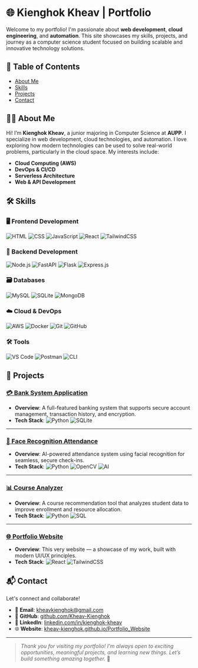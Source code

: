 # 🌐 Kienghok Kheav | Portfolio

Welcome to my portfolio! I'm passionate about **web development**, **cloud engineering**, and **automation**. This site showcases my skills, projects, and journey as a computer science student focused on building scalable and innovative technology solutions.

## 📑 Table of Contents

- [About Me](#-about-me)
- [Skills](#-skills)
- [Projects](#-projects)
- [Contact](#-contact)

## 👨‍💻 About Me

Hi! I’m **Kienghok Kheav**, a junior majoring in Computer Science at **AUPP**. I specialize in web development, cloud technologies, and automation. I love exploring how modern technologies can be used to solve real-world problems, particularly in the cloud space. My interests include:

- **Cloud Computing (AWS)**
- **DevOps & CI/CD**
- **Serverless Architecture**
- **Web & API Development**

## 🛠️ Skills

### 🖥 Frontend Development

![HTML](https://img.shields.io/badge/-HTML5-E34F26?style=flat&logo=html5&logoColor=white)
![CSS](https://img.shields.io/badge/-CSS3-1572B6?style=flat&logo=css3&logoColor=white)
![JavaScript](https://img.shields.io/badge/-JavaScript-F7DF1E?style=flat&logo=javascript&logoColor=black)
![React](https://img.shields.io/badge/-React-61DAFB?style=flat&logo=react&logoColor=black)
![TailwindCSS](https://img.shields.io/badge/-TailwindCSS-06B6D4?style=flat&logo=tailwindcss&logoColor=white)

### 🧠 Backend Development

![Node.js](https://img.shields.io/badge/-Node.js-339933?style=flat&logo=nodedotjs&logoColor=white)
![FastAPI](https://img.shields.io/badge/-FastAPI-009688?style=flat&logo=fastapi&logoColor=white)
![Flask](https://img.shields.io/badge/-Flask-000000?style=flat&logo=flask&logoColor=white)
![Express.js](https://img.shields.io/badge/-Express.js-000000?style=flat&logo=express&logoColor=white)

### 🗃 Databases

![MySQL](https://img.shields.io/badge/-MySQL-4479A1?style=flat&logo=mysql&logoColor=white)
![SQLite](https://img.shields.io/badge/-SQLite-003B57?style=flat&logo=sqlite&logoColor=white)
![MongoDB](https://img.shields.io/badge/-MongoDB-47A248?style=flat&logo=mongodb&logoColor=white)

### ☁️ Cloud & DevOps

![AWS](https://img.shields.io/badge/-AWS-232F3E?style=flat&logo=amazonaws&logoColor=white)
![Docker](https://img.shields.io/badge/-Docker-2496ED?style=flat&logo=docker&logoColor=white)
![Git](https://img.shields.io/badge/-Git-F05032?style=flat&logo=git&logoColor=white)
![GitHub](https://img.shields.io/badge/-GitHub-181717?style=flat&logo=github&logoColor=white)

### 🛠 Tools

![VS Code](https://img.shields.io/badge/-VS%20Code-007ACC?style=flat&logo=visualstudiocode&logoColor=white)
![Postman](https://img.shields.io/badge/-Postman-FF6C37?style=flat&logo=postman&logoColor=white)
![CLI](https://img.shields.io/badge/-Terminal-000000?style=flat&logo=gnu-bash&logoColor=white)

## 🚀 Projects

### [💳 Bank System Application](https://github.com/Kheav-Kienghok/Bank-System-Application)
- **Overview**: A full-featured banking system that supports secure account management, transaction history, and encryption.  
- **Tech Stack**: ![Python](https://img.shields.io/badge/-Python-3776AB?style=flat&logo=python&logoColor=white) ![SQLite](https://img.shields.io/badge/-SQLite-003B57?style=flat&logo=sqlite&logoColor=white)

---

### [🧠 Face Recognition Attendance](https://github.com/Kheav-Kienghok/Face_Recognition_Attendant)
- **Overview**: AI-powered attendance system using facial recognition for seamless, secure check-ins.  
- **Tech Stack**: ![Python](https://img.shields.io/badge/-Python-3776AB?style=flat&logo=python&logoColor=white) ![OpenCV](https://img.shields.io/badge/-OpenCV-5C3EE8?style=flat&logo=opencv&logoColor=white) ![AI](https://img.shields.io/badge/-AI-000000?style=flat&logo=OpenAI&logoColor=white)

---

### [📊 Course Analyzer](https://github.com/Kheav-Kienghok/Course_Analyzer)
- **Overview**: A course recommendation tool that analyzes student data to improve enrollment and resource allocation.  
- **Tech Stack**: ![Python](https://img.shields.io/badge/-Python-3776AB?style=flat&logo=python&logoColor=white) ![SQL](https://img.shields.io/badge/-SQL-4479A1?style=flat&logo=mysql&logoColor=white)

---

### [🌐 Portfolio Website](https://github.com/Kheav-Kienghok/Portfolio_Website)
- **Overview**: This very website — a showcase of my work, built with modern UI/UX principles.  
- **Tech Stack**: ![React](https://img.shields.io/badge/-React-61DAFB?style=flat&logo=react&logoColor=black) ![TailwindCSS](https://img.shields.io/badge/-TailwindCSS-06B6D4?style=flat&logo=tailwindcss&logoColor=white)

## 📬 Contact

Let's connect and collaborate!

- 📧 **Email**: [kheavkienghok@gmail.com](mailto:kheavkienghok@gmail.com)  
- 🐙 **GitHub**: [github.com/Kheav-Kienghok](https://github.com/kheav-kienghok)  
- 💼 **LinkedIn**: [linkedin.com/in/kienghok-kheav](https://www.linkedin.com/in/kienghok-kheav-1896b5289/)  
- 🌐 **Website**: [kheav-kienghok.github.io/Portfolio_Website](https://kheav-kienghok.github.io/Portfolio_Websitea)

---

> _Thank you for visiting my portfolio! I'm always open to exciting opportunities, meaningful projects, and learning new things. Let’s build something amazing together._ 🚀
